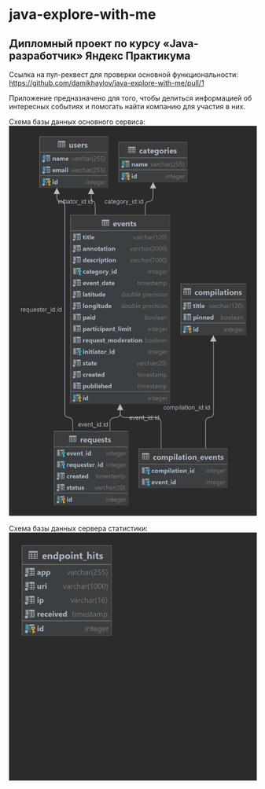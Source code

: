 # java-explore-with-me

## Дипломный проект по курсу «Java-разработчик» Яндекс Практикума

Ссылка на пул-реквест для проверки основной функциональности:
https://github.com/damikhaylov/java-explore-with-me/pull/1

Приложение предназначено для того, чтобы делиться информацией об интересных событиях и помогать найти компанию для участия в них.

Схема базы данных основного сервиса:
![Схема базы данных проекта](ewm-db-diagram.png)

Схема базы данных сервера статистики:
![Схема базы данных проекта](stats-db-diagram.png)



